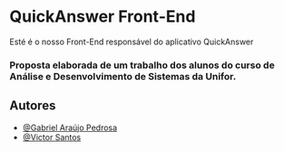 # QuickAnswer Front-End
Esté é o nosso Front-End responsável do aplicativo QuickAnswer
### Proposta elaborada de um trabalho dos alunos do curso de Análise e Desenvolvimento de Sistemas da Unifor.

## Autores

- [@Gabriel Araújo Pedrosa](https://github.com/gabopedrosa)
- [@Victor Santos](https://github.com/victorsantosg)

